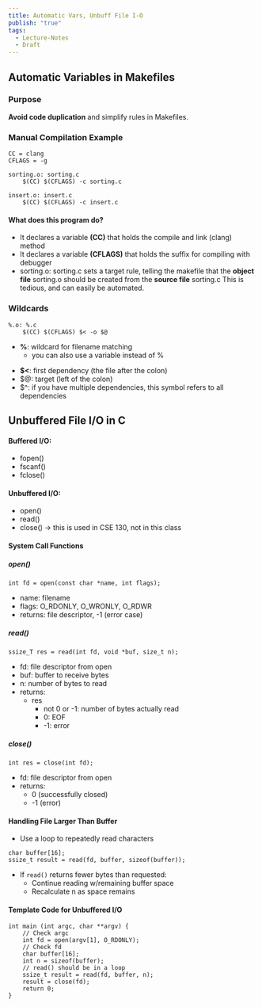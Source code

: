 ```yaml
---
title: Automatic Vars, Unbuff File I-O
publish: "true"
tags:
  - Lecture-Notes
  - Draft
---
```

## Automatic Variables in Makefiles

### Purpose
**Avoid code duplication** and simplify rules in Makefiles.

### Manual Compilation Example
```make
CC = clang
CFLAGS = -g

sorting.o: sorting.c
    $(CC) $(CFLAGS) -c sorting.c

insert.o: insert.c
    $(CC) $(CFLAGS) -c insert.c
```
#### What does this program do?
* It declares a variable **(CC)** that holds the compile and link (clang) method
* It declares a variable **(CFLAGS)** that holds the suffix for compiling with debugger
* sorting.o: sorting.c sets a target rule, telling the makefile that the **object file** sorting.o should be created from the **source file** sorting.c
This is tedious, and can easily be automated. 

### Wildcards
```
%.o: %.c
	$(CC) $(CFLAGS) $< -o $@
```
* **%**: wildcard for filename matching
	* you can also use a variable instead of % 
- **$<**: first dependency (the file after the colon)
- $@: target (left of the colon)
- $^: if you have multiple dependencies, this symbol refers to all dependencies

## Unbuffered File I/O in C

#### Buffered I/O:
* fopen()
* fscanf()
* fclose()
#### Unbuffered I/O:
* open()
* read()
* close() -> this is used in CSE 130, not in this class

#### System Call Functions

##### open()
```
int fd = open(const char *name, int flags);
```
- name: filename
- flags: O_RDONLY, O_WRONLY, O_RDWR
- returns: file descriptor, -1 (error case)

##### read()
```
ssize_T res = read(int fd, void *buf, size_t n);
```
- fd: file descriptor from open
- buf: buffer to receive bytes
- n: number of bytes to read
- returns:
	- res
		- not 0 or -1: number of bytes actually read
		- 0: EOF
		- -1: error
##### close()
```
int res = close(int fd);
```
- fd: file descriptor from open
- returns: 
	- 0 (successfully closed)
	- -1 (error)
#### Handling File Larger Than Buffer
- Use a loop to repeatedly read characters
```
char buffer[16];
ssize_t result = read(fd, buffer, sizeof(buffer));
```
- If `read()` returns fewer bytes than requested:
	- Continue reading w/remaining buffer space
	- Recalculate n as space remains
#### Template Code for Unbuffered I/O
```
int main (int argc, char **argv) {
    // Check argc
    int fd = open(argv[1], O_RDONLY);
    // Check fd
    char buffer[16];
    int n = sizeof(buffer);
    // read() should be in a loop
    ssize_t result = read(fd, buffer, n);
    result = close(fd);
    return 0;
}
```
